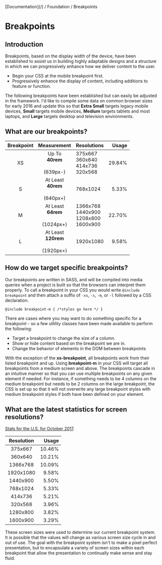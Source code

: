 <div class="breadcrumbs">
[Documentation](/) / Foundation / Breakpoints
</div>

# Breakpoints

## Introduction

Breakpoints, based on the display width of the device, have been established to assist us in building highly adaptable designs and a structure in which we can progressively enhance how we deliver content to the user.

*   Begin your CSS at the mobile breakpoint first.
*   Progressively enhance the display of content, including additions to feature or function.

The following breakpoints have been established but can easily be adjusted in the framework. I'd like to compile some data on common browser sizes for early 2016 and update this so that **Extra Small** targets legacy mobile devices, **Small** targets mobile devices, **Medium** targets tablets and most laptops, and **Large** targets desktop and television environments.

## What are our breakpoints?

| Breakpoint | Measurement | Resolutions | Usage
|:----------:|:-------------------:|------------------------------------------|------:|
| XS | Up To<br>**40rem**<br><br>(639px-) | 375x667<br>360x640<br>414x736<br>320x568 | 29.84% |
| S | At Least<br>**40rem**<br><br>(640px+) | 768x1024 | 5.33% |
| M | At Least<br>**64rem**<br><br>(1024px+) | 1366x768<br>1440x900<br>1208x800<br>1600x900 | 22.70% |
| L | At Least<br>**120rem**<br><br>(1920px+) | 1920x1080 | 9.58% |

## How do we target specific breakpoints?

Our breakpoints are written in SASS, and will be compiled into media queries when a project is built so that the browsers can interpret them properly. To call a breakpoint in your CSS you would write `@include breakpoint` and then attach a suffix of `-xs`, `-s`, `-m`, or `-l` followed by a CSS declaration.

`@include breakpoint-m { /*styles go here */ }`

There are cases where you may want to do something specific for a breakpoint - so a few utlility classes have been made available to perform the following:

*   Target a breakpoint to change the size of a column.
*   Show or hide content based on the breakpoint we are in.
*   Change the behavior of elements in the DOM between breakpoints

With the exception of the **xs-breakpoint**, all breakpoints work from their listed breakpoint and up. Using **breakpoint-m** in your CSS will target all breakpoints from a medium screen and above. The breakpoints cascade in an intuitive manner so that you can use multiple breakpoints on any given element if needed. For instance, if something needs to be 4 columns on the medium breakpoint but needs to be 2 columns on the large breakpoint, the CSS is set up so that it will not overwrite any large breakpoint styles with medium breakpoint styles if both have been defined on your element.

## What are the latest statistics for screen resolutions?

[Stats for the U.S. for October 2017](http://gs.statcounter.com/screen-resolution-stats/all/united-states-of-america/#monthly-201710-201710-bar).

| Resolution | Usage
|:----------:|------:|
| 375x667 | 10.46% |
| 360x640 | 10.21% |
| 1366x768 | 10.09% |
| 1920x1080 | 9.58% |
| 1440x900 | 5.50% |
| 768x1024 | 5.33% |
| 414x736 | 5.21% |
| 320x568 | 3.96% |
| 1280x800 | 3.82% |
| 1600x900 | 3.29% |

These screen sizes were used to determine our current breakpoint system. It is possible that the values will change as various screen size cycle in and out of use. The goal with the breakpoint system isn't to make a pixel perfect presentation, but to encapsulate a variety of screen sizes within each breakpoint that allow the presentation to continually make sense and stay fluid.